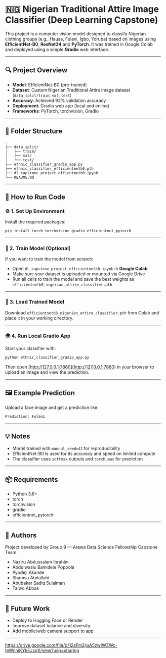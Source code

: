 
# 🇳🇬 Nigerian Traditional Attire Image Classifier (Deep Learning Capstone)

This project is a computer vision model designed to classify Nigerian clothing groups (e.g., Hausa, Fulani, Igbo, Yoruba) based on images using **EfficientNet-B0**, **ResNet34** and **PyTorch**. It was trained in Google Colab and deployed using a simple **Gradio** web interface.

---

## 🔍 Project Overview

- **Model**: EfficientNet-B0 (pre-trained)
- **Dataset**: Custom Nigerian Traditional Attire image dataset (`data_split/train`, `val`, `test`)
- **Accuracy**: Achieved 92% validation accuracy
- **Deployment**: Gradio web app (local and online)
- **Frameworks**: PyTorch, torchvision, Gradio

---

## 📁 Folder Structure

```
.
├── data_split/
│   ├── train/
│   ├── val/
│   └── test/
├── ethnic_classifier_gradio_app.py
├── ethnic_classifier_efficientnetb0.pth
├── dl_capstone_project_effientnetb0.ipynb
└── README.md
```


---

## 🚀 How to Run Code

### ⚙️ 1. Set Up Environment

Install the required packages:

```bash
pip install torch torchvision gradio efficientnet_pytorch
```

---

### 🧠 2. Train Model (Optional)

If you want to train the model from scratch:

- Open `dl_capstone_project_efficientnetb0.ipynb` in **Google Colab**
- Make sure your dataset is uploaded or mounted via Google Drive
- Run all cells to train the model and save the best weights as `efficientnetb0_nigerian_attire_classifier.pth`

---

### 💾 3. Load Trained Model

Download `efficientnetb0_nigerian_attire_classifier.pth` from Colab and place it in your working directory.

---

### 🌍 4. Run Local Gradio App

Start your classifier with:

```bash
python ethnic_classifier_gradio_app.py
```

Then open [http://127.0.0.1:7860](http://127.0.0.1:7860) in your browser to upload an image and view the prediction.

---

## 🖼️ Example Prediction

Upload a face image and get a prediction like:

```
Prediction: Fulani
```

---

## 💡 Notes

- Model trained with `manual_seed=42` for reproducibility
- EfficientNet-B0 is used for its accuracy and speed on limited compute
- The classifier uses `softmax` outputs and `torch.max` for prediction

---

## 📦 Requirements

- Python 3.8+
- torch
- torchvision
- gradio
- efficientnet_pytorch

---

## 🤝 Authors

Project developed by Group 9 — Arewa Data Science Fellowship Capstone Team  
- Naziru Abdussalam Ibrahim
- Abdulwasiu Bamidele Popoola
- Ayodeji Akande
- Shamsu Abdullahi
- Abubakar Sadiq Sulaiman
- Taiwo Abbas

---

## 🏁 Future Work

- Deploy to Hugging Face or Render
- Improve dataset balance and diversity
- Add mobile/web camera support to app

---
https://drive.google.com/file/d/12sFm2jiuA5zwIWZWc-teWnniKYkEJzqX/view?usp=sharing